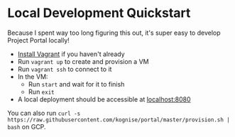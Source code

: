 # Local Development Quickstart

Because I spent way too long figuring this out, it's super easy to develop Project Portal locally!

- [Install Vagrant](https://www.vagrantup.com/downloads.html) if you haven't already
- Run `vagrant up` to create and provision a VM
- Run `vagrant ssh` to connect to it
- In the VM:
  - Run `start` and wait for it to finish
  - Run `exit`
- A local deployment should be accessible at [localhost:8080](http://localhost:8080)

You can also run `curl -s https://raw.githubusercontent.com/kognise/portal/master/provision.sh | bash` on GCP.
